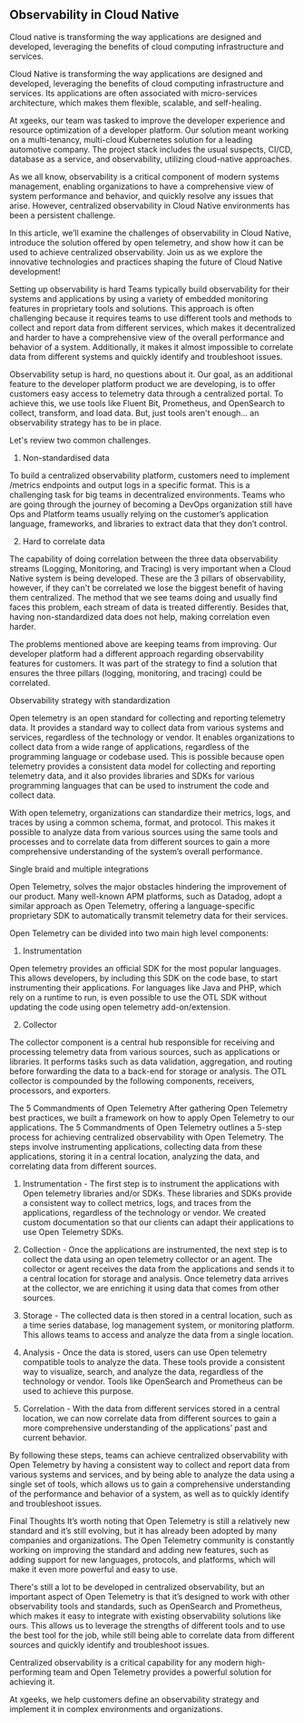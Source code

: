 
## Observability in Cloud Native

Cloud native is transforming the way applications are designed and developed, leveraging the benefits of cloud computing infrastructure and services.

Cloud Native is transforming the way applications are designed and developed, leveraging the benefits of cloud computing infrastructure and services. Its applications are often associated with micro-services architecture, which makes them flexible, scalable, and self-healing.

At xgeeks, our team was tasked to improve the developer experience and resource optimization of a developer platform. Our solution meant working on a multi-tenancy, multi-cloud Kubernetes solution for a leading automotive company. The project stack includes the usual suspects, CI/CD, database as a service, and observability, utilizing cloud-native approaches.

As we all know, observability is a critical component of modern systems management, enabling organizations to have a comprehensive view of system performance and behavior, and quickly resolve any issues that arise. However, centralized observability in Cloud Native environments has been a persistent challenge.

In this article, we’ll examine the challenges of observability in Cloud Native, introduce the solution offered by open telemetry, and show how it can be used to achieve centralized observability. Join us as we explore the innovative technologies and practices shaping the future of Cloud Native development!

Setting up observability is hard
Teams typically build observability for their systems and applications by using a variety of embedded monitoring features in proprietary tools and solutions. This approach is often challenging because it requires teams to use different tools and methods to collect and report data from different services, which makes it decentralized and harder to have a comprehensive view of the overall performance and behavior of a system. Additionally, it makes it almost impossible to correlate data from different systems and quickly identify and troubleshoot issues.

Observability setup is hard, no questions about it. Our goal, as an additional feature to the developer platform product we are developing, is to offer customers easy access to telemetry data through a centralized portal. To achieve this, we use tools like Fluent Bit, Prometheus, and OpenSearch to collect, transform, and load data. But, just tools aren't enough... an observability strategy has to be in place.

Let's review two common challenges.

1. Non-standardised data

To build a centralized observability platform, customers need to implement /metrics endpoints and output logs in a specific format. This is a challenging task for big teams in decentralized environments. Teams who are going through the journey of becoming a DevOps organization still have Ops and Platform teams usually relying on the customer’s application language, frameworks, and libraries to extract data that they don’t control.

2. Hard to correlate data

The capability of doing correlation between the three data observability streams (Logging, Monitoring, and Tracing) is very important when a Cloud Native system is being developed. These are the 3 pillars of observability, however, if they can't be correlated we lose the biggest benefit of having them centralized. The method that we see teams doing and usually find faces this problem, each stream of data is treated differently. Besides that, having non-standardized data does not help, making correlation even harder.

The problems mentioned above are keeping teams from improving. Our developer platform had a different approach regarding observability features for customers. It was part of the strategy to find a solution that ensures the three pillars (logging, monitoring, and tracing) could be correlated.

Observability strategy with standardization

Open telemetry is an open standard for collecting and reporting telemetry data. It provides a standard way to collect data from various systems and services, regardless of the technology or vendor. It enables organizations to collect data from a wide range of applications, regardless of the programming language or codebase used. This is possible because open telemetry provides a consistent data model for collecting and reporting telemetry data, and it also provides libraries and SDKs for various programming languages that can be used to instrument the code and collect data.

With open telemetry, organizations can standardize their metrics, logs, and traces by using a common schema, format, and protocol. This makes it possible to analyze data from various sources using the same tools and processes and to correlate data from different sources to gain a more comprehensive understanding of the system’s overall performance.

Single braid and multiple integrations

Open Telemetry,  solves the major obstacles hindering the improvement of our product. Many well-known APM platforms, such as Datadog, adopt a similar approach as Open Telemetry, offering a language-specific proprietary SDK to automatically transmit telemetry data for their services.

Open Telemetry can be divided into two main high level components:

1. Instrumentation

Open telemetry provides an official SDK for the most popular languages. This allows developers, by including this SDK on the code base, to start instrumenting their applications. For languages like Java and PHP, which rely on a runtime to run, is even possible to use the OTL SDK without updating the code using open telemetry add-on/extension.

2. Collector

The collector component is a central hub responsible for receiving and processing telemetry data from various sources, such as applications or libraries. It performs tasks such as data validation, aggregation, and routing before forwarding the data to a back-end for storage or analysis. The OTL collector is compounded by the following components, receivers, processors, and exporters.

The 5 Commandments of Open Telemetry
After gathering Open Telemetry best practices, we built a framework on how to apply Open Telemetry to our applications. The 5 Commandments of Open Telemetry outlines a 5-step process for achieving centralized observability with Open Telemetry. The steps involve instrumenting applications, collecting data from these applications, storing it in a central location, analyzing the data, and correlating data from different sources.


1. Instrumentation - The first step is to instrument the applications with Open telemetry libraries and/or SDKs. These libraries and SDKs provide a consistent way to collect metrics, logs, and traces from the applications, regardless of the technology or vendor. We created custom documentation so that our clients can adapt their applications to use Open Telemetry SDKs.

2. Collection - Once the applications are instrumented, the next step is to collect the data using an open telemetry collector or an agent. The collector or agent receives the data from the applications and sends it to a central location for storage and analysis. Once telemetry data arrives at the collector, we are enriching it using data that comes from other sources.

3. Storage - The collected data is then stored in a central location, such as a time series database, log management system, or monitoring platform. This allows teams to access and analyze the data from a single location.

4. Analysis - Once the data is stored, users can use Open telemetry compatible tools to analyze the data. These tools provide a consistent way to visualize, search, and analyze the data, regardless of the technology or vendor. Tools like OpenSearch and Prometheus can be used to achieve this purpose.

5. Correlation - With the data from different services stored in a central location, we can now correlate data from different sources to gain a more comprehensive understanding of the applications’ past and current behavior.

By following these steps, teams can achieve centralized observability with Open Telemetry by having a consistent way to collect and report data from various systems and services, and by being able to analyze the data using a single set of tools, which allows us to gain a comprehensive understanding of the performance and behavior of a system, as well as to quickly identify and troubleshoot issues.

Final Thoughts
It’s worth noting that Open Telemetry is still a relatively new standard and it’s still evolving, but it has already been adopted by many companies and organizations. The Open Telemetry community is constantly working on improving the standard and adding new features, such as adding support for new languages, protocols, and platforms, which will make it even more powerful and easy to use.

There's still a lot to be developed in centralized observability, but an important aspect of Open Telemetry is that it’s designed to work with other observability tools and standards, such as OpenSearch and Prometheus, which makes it easy to integrate with existing observability solutions like ours. This allows us to leverage the strengths of different tools and to use the best tool for the job, while still being able to correlate data from different sources and quickly identify and troubleshoot issues.

Centralized observability is a critical capability for any modern high-performing team and Open Telemetry provides a powerful solution for achieving it.

At xgeeks, we help customers define an observability strategy and implement it in complex environments and organizations.